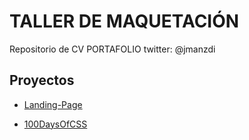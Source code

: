 

# TALLER DE MAQUETACIÓN

Repositorio de CV PORTAFOLIO twitter: @jmanzdi

## Proyectos

- [Landing-Page](https://jonathanmanzanodiaz.github.io/practice/cv-portfolio)

- [100DaysOfCSS](https://jonathanmanzanodiaz.github.io/practice/100DaysCSS)
